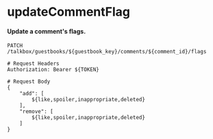 updateCommentFlag
===========

#### Update a comment's flags.

```http
PATCH /talkbox/guestbooks/${guestbook_key}/comments/${comment_id}/flags

# Request Headers
Authorization: Bearer ${TOKEN}

# Request Body
{
    "add": [
        ${like,spoiler,inappropriate,deleted}
    ],
    "remove": [
        ${like,spoiler,inappropriate,deleted}
    ]
}
```
